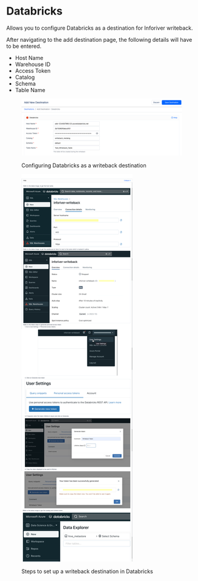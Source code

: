 # Databricks

Allows you to configure Databricks as a destination for Inforiver writeback.&#x20;

After navigating to the add destination page, the following details will have to be entered.&#x20;

* Host Name
* Warehouse ID
* Access Token
* Catalog
* Schema
* Table Name

<figure><img src="../../../.gitbook/assets/image (60).png" alt=""><figcaption><p>Configuring Databricks as a writeback destination</p></figcaption></figure>

<figure><img src="../../../.gitbook/assets/image (50) (1).png" alt=""><figcaption><p>Steps to set up a writeback destination in Databricks</p></figcaption></figure>
